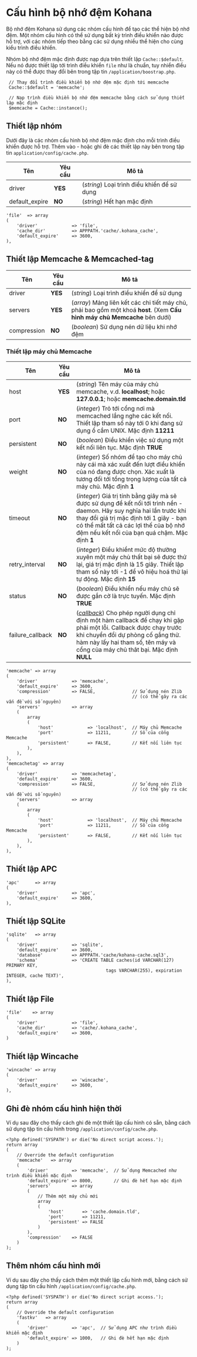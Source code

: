 # Cấu hình bộ nhớ đệm Kohana

Bộ nhớ đệm Kohana sử dụng các nhóm cấu hình để tạo các thể hiện bộ nhớ đệm.
Một nhóm cấu hình có thể sử dụng bất kỳ trình điều khiển nào được hỗ trợ, với các nhóm tiếp theo bằng các sử dụng nhiều thể hiện cho cùng kiểu trình điều khiển.

Nhóm bộ nhớ đệm mặc định được nạp dựa trên thiết lập `Cache::$default`.
Nếu nó được thiết lập tới trình điều khiển `file` như là chuẩn, tuy nhiển điều này có thể được thay đổi bên trong tập tin `/application/boostrap.php`.

     // Thay đổi trình điều khiển bộ nhớ đệm mặc định tới memcache
     Cache::$default = 'memcache';

     // Nạp trình điều khiển bộ nhớ đệm memcache bằng cách sử dụng thiết lập mặc định
     $memcache = Cache::instance();

## Thiết lập nhóm

Dưới đây là các nhóm cấu hình bộ nhớ đệm mặc định cho mỗi trình điều khiển được hỗ trợ.
Thêm vào - hoặc ghi đè các thiết lập này bên trong tập tin `application/config/cache.php`.

Tên            | Yêu cầu  | Mô tả
-------------- | -------- | ---------------------------------------------------------------
driver         | __YES__  | (_string_) Loại trình điều khiển để sử dụng
default_expire | __NO__   | (_string_) Hết hạn mặc định


	'file'  => array
	(
		'driver'             => 'file',
		'cache_dir'          => APPPATH.'cache/.kohana_cache',
		'default_expire'     => 3600,
	),

## Thiết lập Memcache & Memcached-tag

Tên            | Yêu cầu  | Mô tả
-------------- | -------- | ---------------------------------------------------------------
driver         | __YES__  | (_string_)  Loại trình điều khiển để sử dụng
servers        | __YES__  | (_array_) Mảng liên kết các chi tiết máy chủ, phải bao gồm một khoá __host__. (Xem __Cấu hình máy chủ Memcache__ bên dưới)
compression    | __NO__   | (_boolean_) Sử dụng nén dữ liệu khi nhớ đệm

### Thiết lập máy chủ Memcache

Tên              | Yêu cầu  | Mô tả
---------------- | -------- | ---------------------------------------------------------------
host             | __YES__  | (_string_) Tên máy của máy chủ memcache, v.d. __localhost__; hoặc __127.0.0.1__; hoặc __memcache.domain.tld__
port             | __NO__   | (_integer_) Trỏ tới cổng nơi mà memcached lắng nghe các kết nối. Thiết lập tham số này tới 0 khi đang sử dụng ổ cắm UNIX. Mặc định __11211__
persistent       | __NO__   | (_boolean_) Điều khiển việc sử dụng một kết nối liên tục. Mặc định __TRUE__
weight           | __NO__   | (_integer_) Số nhóm để tạo cho máy chủ này cái mà xác xuất đến lượt điều khiển của nó đang được chọn. Xác xuất là tương đối tới tổng trọng lượng của tất cả máy chủ. Mặc định __1__
timeout          | __NO__   | (_integer_) Giá trị tính bằng giây mà sẽ được sử dụng để kết nối tới trình nền - daemon. Hãy suy nghĩa hai lần trước khi thay đổi giá trị mặc định tới 1 giây - bạn có thể mất tất cả các lợi thế của bộ nhớ đệm nếu kết nối của bạn quá chậm. Mặc định __1__
retry_interval   | __NO__   | (_integer_) Điều khiểnt mức độ thường xuyên một máy chủ thất bại sẽ được thử lại, giá trị mặc định là 15 giây. Thiết lập tham số này tới -1 để vô hiệu hoá thử lại tự động. Mặc định __15__
status           | __NO__   | (_boolean_) Điều khiển nếu máy chủ sẽ được gắn cờ là trực tuyến. Mặc định __TRUE__
failure_callback | __NO__   | (_[callback](http://www.php.net/manual/en/language.pseudo-types.php#language.types.callback)_) Cho phép người dụng chỉ định một hàm callback để chạy khi gặp phải một lỗi. Callback được chạy trước khi chuyển đổi dự phòng cố gắng thử. hàm này lấy hai tham số, tên máy và cổng của máy chủ thât bại. Mặc định __NULL__

	'memcache' => array
	(
		'driver'             => 'memcache',
		'default_expire'     => 3600,
		'compression'        => FALSE,              // Sử dụng nén Zlib
		                                            // (có thể gây ra các vấn đề với số nguyên)
		'servers'            => array
		(
			array
			(
				'host'             => 'localhost',  // Máy chủ Memcache
				'port'             => 11211,        // Số của cổng Memcache
				'persistent'       => FALSE,        // Kết nối liên tục
			),
		),
	),
	'memcachetag' => array
	(
		'driver'             => 'memcachetag',
		'default_expire'     => 3600,
		'compression'        => FALSE,              // Sử dụng nén Zlib
		                                            // (có thể gây ra các vấn đề với số nguyên)
		'servers'            => array
		(
			array
			(
				'host'             => 'localhost',  // Máy chủ Memcache
				'port'             => 11211,        // Số của cổng Memcache
				'persistent'       => FALSE,        // Kết nối liên tục
			),
		),
	),

## Thiết lập APC

	'apc'      => array
	(
		'driver'             => 'apc',
		'default_expire'     => 3600,
	),

## Thiết lập SQLite

	'sqlite'   => array
	(
		'driver'             => 'sqlite',
		'default_expire'     => 3600,
		'database'           => APPPATH.'cache/kohana-cache.sql3',
		'schema'             => 'CREATE TABLE caches(id VARCHAR(127) PRIMARY KEY, 
		                                  tags VARCHAR(255), expiration INTEGER, cache TEXT)',
	),

## Thiết lập File

	'file'    => array
	(
		'driver'             => 'file',
		'cache_dir'          => 'cache/.kohana_cache',
		'default_expire'     => 3600,
	)

## Thiết lập Wincache

	'wincache' => array
	(
		'driver'             => 'wincache',
		'default_expire'     => 3600,
	),


## Ghi đè nhóm cấu hình hiện thời

Ví dụ sau đây cho thấy cách ghi đè một thiết lập cấu hình có sẵn, bằng cách sử dụng tập tin cấu hình trong `/application/config/cache.php`.

	<?php defined('SYSPATH') or die('No direct script access.');
	return array
	(
		// Override the default configuration
		'memcache'   => array
		(
			'driver'         => 'memcache',  // Sử dụng Memcached như trình điều khiển mặc định
			'default_expire' => 8000,        // Ghi đè hết hạn mặc định
			'servers'        => array
			(
				// Thêm một máy chủ mới
				array
				(
					'host'       => 'cache.domain.tld',
					'port'       => 11211,
					'persistent' => FALSE
				)
			),
			'compression'    => FALSE
		)
	);

## Thêm nhóm cấu hình mới

Ví dụ sau đây cho thấy cách thêm một thiết lập cấu hình mới, bằng cách sử dụng tập tin cấu hình `/application/config/cache.php`.

	<?php defined('SYSPATH') or die('No direct script access.');
	return array
	(
		// Override the default configuration
		'fastkv'   => array
		(
			'driver'         => 'apc',  // Sử dụng APC như trình điều khiển mặc định
			'default_expire' => 1000,   // Ghi đè hết hạn mặc định
		)
	);
